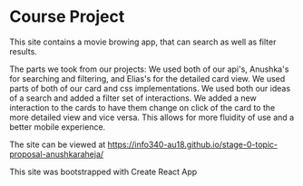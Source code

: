 # Course Project

This site contains a movie browing app, that can search as well as filter results.

The parts we took from our projects:
We used both of our api's, Anushka's for searching and filtering, and Elias's for the detailed card view.
We used parts of both of our card and css implementations.
We used both our ideas of a search and added a filter set of interactions.
We added a new interaction to the cards to have them change on click of the card to the more detailed view and vice versa. This allows for more fluidity of use and a better mobile experience.

The site can be viewed at <https://info340-au18.github.io/stage-0-topic-proposal-anushkaraheja/>

This site was bootstrapped with Create React App
